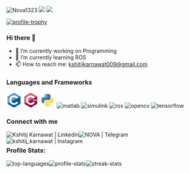 <p align="left"> 
  <img src="https://komarev.com/ghpvc/?username=Nova1323&label=Views&color=brightgreen&style=plastic" alt="Nova1323" />
  <img src="https://img.shields.io/github/stars/Nova1323?label=Stars&color=blue&style=plastic" />
  <img src="https://img.shields.io/github/followers/Nova1323?label=Followers&color=blueviolet&style=plastic" />
</p>

<p align="left"> <a href="https://github.com/ryo-ma/github-profile-trophy"><img src="https://github-profile-trophy.vercel.app/?username=Nova1323&no-frame=true&column=7" alt="profile-trophy" /></a> </p>

### Hi there 👋

- 🔭 I’m currently working on Programming
- 🌱 I’m currently learning ROS
- 📫 How to reach me: kshitijkarnawat009@gmail.com

### Languages and Frameworks

<p align="left"> 
  <img src="https://raw.githubusercontent.com/devicons/devicon/master/icons/c/c-original.svg" alt="c" width="40" height="40"/>
  <img src="https://raw.githubusercontent.com/devicons/devicon/master/icons/cplusplus/cplusplus-original.svg" alt="cplusplus" width="40" height="40"/>
  <img src="https://raw.githubusercontent.com/devicons/devicon/master/icons/python/python-original.svg" alt="python" width="40" height="40"/>
  <img src="https://upload.wikimedia.org/wikipedia/commons/2/21/Matlab_Logo.png" alt="matlab" width="40" height="40"/>
  <img src="https://upload.wikimedia.org/wikipedia/en/3/36/Simulink_Logo_%28non-wordmark%29.png" alt="simulink" width="40" height="40"/>
  <img src="https://upload.wikimedia.org/wikipedia/commons/1/15/Robot_Operating_System_logo.svg" alt="ros" height="40"/>
  <img src="https://www.vectorlogo.zone/logos/opencv/opencv-icon.svg" alt="opencv" width="40" height="40"/>
  <img src="https://www.vectorlogo.zone/logos/tensorflow/tensorflow-icon.svg" alt="tensorflow" width="40" height="40"/>
</p>


### Connect with me

[<img align="left" alt="Kshitij Karnawat | Linkedin" src="https://img.shields.io/badge/LinkedIn-0077B5?style=for-the-badge&logo=linkedin&logoColor=white" />][linkedin]
[<img align="left" alt="NOVA | Telegram" src="https://img.shields.io/badge/Telegram-2CA5E0?style=for-the-badge&logo=telegram&logoColor=white" />][telegram]
[<img align="left" alt="kshitij_karnawat | Instagram" src="https://img.shields.io/badge/Instagram-E4405F?style=for-the-badge&logo=instagram&logoColor=white" />][instagram]

<br />

[instagram]: https://www.instagram.com/kshitij_karnawat/
[telegram]: https://t.me/Nova1323
[linkedin]: https://linkedin.com/in/kshitij-karnawat

### Profile Stats:

<p><img align="left" src="https://github-readme-stats.vercel.app/api/top-langs?username=Nova1323&langs_count=10&show_icons=true&locale=en&layout=compact" alt="top-languages" height="250" /></p>
<p><img align="left" src="https://github-readme-stats.vercel.app/api?username=Nova1323&show_icons=true&locale=en" alt="profile-stats" height="125" /></p>
<p><img align="left" src="https://github-readme-streak-stats.herokuapp.com/?user=Nova1323" alt="streak-stats" height="125" /></p>

<!--
**Nova1323/Nova1323** is a ✨ _special_ ✨ repository because its `README.md` (this file) appears on your GitHub profile.

Here are some ideas to get you started:

- 🔭 I’m currently working on 
- 🌱 I’m currently learning 
- 👯 I’m looking to collaborate on ...
- 🤔 I’m looking for help with ...
- 💬 Ask me about ...
- 📫 How to reach me: 
- 😄 Pronouns: ...
- ⚡ Fun fact: ...

<a> <img src="https://komarev.com/ghpvc/?username=Nova1323&style=flat-square" alt="Nova1323" /> </a>

## 👨‍💼️ Skills

<p>
<img align="left" alt="C" src="https://img.shields.io/badge/C-00599C?style=for-the-badge&logo=c&logoColor=white" />
<img align="left" alt="C++" src="https://img.shields.io/badge/C%2B%2B-00599C?style=for-the-badge&logo=c%2B%2B&logoColor=white" />
<img align="left" alt="Java" src="https://img.shields.io/badge/Java-ED8B00?style=for-the-badge&logo=java&logoColor=white" />
<img align="left" alt="Python" src="https://img.shields.io/badge/Python-3776AB?style=for-the-badge&logo=python&logoColor=white" />
<img align="left" alt="HTML" src="https://img.shields.io/badge/HTML-239120?style=for-the-badge&logo=html5&logoColor=white" />
<img align="left" alt="HTML5" src="https://img.shields.io/badge/HTML5-E34F26?style=for-the-badge&logo=html5&logoColor=white" />
<img align="left" alt="Javascript" src="https://img.shields.io/badge/JavaScript-F7DF1E?style=for-the-badge&logo=javascript&logoColor=black" />
<img align="left" alt="MySQL" src="https://img.shields.io/badge/MySQL-00000F?style=for-the-badge&logo=mysql&logoColor=white" /><br><br>
<img align="left" alt="Git" src="https://img.shields.io/badge/Git-F05032?style=for-the-badge&logo=git&logoColor=white" />
<img align="left" alt="Bootstrap" src="https://img.shields.io/badge/Bootstrap-563D7C?style=for-the-badge&logo=bootstrap&logoColor=white" />
</p>

<br />
<br />

## 📱️ Connect me with	

[<img align="left" alt="kshitij_karnawat | Instagram" src="https://img.shields.io/badge/Instagram-E4405F?style=for-the-badge&logo=instagram&logoColor=white" />][instagram]
[<img align="left" alt="NOVA | Telegram" src="https://img.shields.io/badge/Telegram-2CA5E0?style=for-the-badge&logo=telegram&logoColor=white" />][telegram]
[<img align="left" alt="<username> | Youtube" src="https://img.shields.io/badge/YouTube-FF0000?style=for-the-badge&logo=youtube&logoColor=white" />][youtube]
[<img align="left" alt="<username> | Github" src="https://img.shields.io/badge/GitHub-100000?style=for-the-badge&logo=github&logoColor=white" />][github]
[<img align="left" alt="Kshitij Karnawat | Linkedin" src="https://img.shields.io/badge/LinkedIn-0077B5?style=for-the-badge&logo=linkedin&logoColor=white" />][linkedin]
[<img align="left" alt="<username> | Twitter" src="https://img.shields.io/badge/Twitter-1DA1F2?style=for-the-badge&logo=twitter&logoColor=white" />][tweeter]

<br />

[instagram]: https://www.instagram.com/kshitij_karnawat/
[telegram]: https://t.me/Nova1323
[youtube]: <youtube_link>
[github]: https://github.com/<username>
[linkedin]: https://linkedin.com/in/kshitij_karnawat
[tweeter]: https://twitter.com/<username>
-->
